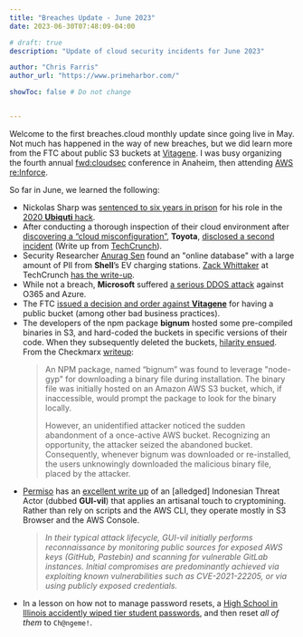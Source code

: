```yaml
---
title: "Breaches Update - June 2023"
date: 2023-06-30T07:48:09-04:00

# draft: true
description: "Update of cloud security incidents for June 2023"

author: "Chris Farris"
author_url: "https://www.primeharbor.com/"

showToc: false # Do not change


---
```


Welcome to the first breaches.cloud monthly update since going live in May. Not much has happened in the way of new breaches, but we did learn more from the FTC about public S3 buckets at [Vitagene](/incidents/vitagene/). I was busy organizing the fourth annual [fwd:cloudsec](https://www.fwdcloudsec.org) conference in Anaheim, then attending [AWS re:Inforce](https://reinforce.awsevents.com/).

<!--more--> <!-- This separates the synopsis from the main body -->

So far in June, we learned the following:

* Nickolas Sharp was [sentenced to six years in prison](https://arstechnica.com/tech-policy/2023/05/ex-ubiquiti-engineer-behind-breathtaking-data-theft-gets-6-year-prison-term/) for his role in the [2020 **Ubiquti** hack](https://www.breaches.cloud/incidents/ubiquiti/).
* After conducting a thorough inspection of their cloud environment after [discovering a “cloud misconfiguration”](https://techcrunch.com/2023/05/12/toyota-japan-exposed-millions-locations-videos/), **Toyota**, [disclosed a second incident](https://global.toyota/en/newsroom/corporate/39241625.html?053123) (Write up from [TechCrunch](https://techcrunch.com/2023/05/31/toyota-customer-data-leak-years/)).
* Security Researcher [Anurag Sen](https://twitter.com/hak1mlukha) found an "online database" with a large amount of PII from **Shell**’s EV charging stations. [Zack Whittaker](https://techcrunch.com/author/zack-whittaker/) at TechCrunch [has the write-up](https://techcrunch.com/2023/06/09/shell-recharge-security-lapse-exposed-drivers-data/).
* While not a breach, **Microsoft** suffered [a serious DDOS attack](https://msrc.microsoft.com/blog/2023/06/microsoft-response-to-layer-7-distributed-denial-of-service-ddos-attacks/) against O365 and Azure.
* The FTC [issued a decision and order against **Vitagene**](/incidents/vitagene/) for having a public bucket (among other bad business practices).
* The developers of the npm package **bignum** hosted some pre-compiled binaries in S3, and hard-coded the buckets in specific versions of their code. When they subsequently deleted the buckets, [hilarity ensued](https://www.theregister.com/2023/06/19/npm_s3_buckets_malware/). From the Checkmarx [writeup](https://checkmarx.com/blog/hijacking-s3-buckets-new-attack-technique-exploited-in-the-wild-by-supply-chain-attackers/):
	> An NPM package, named “bignum” was found to leverage "node-gyp" for downloading a binary file during installation. The binary file was initially hosted on an Amazon AWS S3 bucket, which, if inaccessible, would prompt the package to look for the binary locally.
	>
	> However, an unidentified attacker noticed the sudden abandonment of a once-active AWS bucket. Recognizing an opportunity, the attacker seized the abandoned bucket. Consequently, whenever bignum was downloaded or re-installed, the users unknowingly downloaded the malicious binary file, placed by the attacker.
* [Permiso](https://permiso.io/) has an [excellent write up](https://permiso.io/blog/s/unmasking-guivil-new-cloud-threat-actor/) of an [alledged] Indonesian Threat Actor (dubbed **GUI-vil**) that applies an artisanal touch to cryptomining. Rather than rely on scripts and the AWS CLI, they operate mostly in S3 Browser and the AWS Console.
	> *In their typical attack lifecycle, GUI-vil initially performs reconnaissance by monitoring public sources for exposed AWS keys (GitHub, Pastebin) and scanning for vulnerable GitLab instances. Initial compromises are predominantly achieved via exploiting known vulnerabilities such as CVE-2021-22205, or via using publicly exposed credentials.*
* In a lesson on how not to manage password resets, a [High School in Illinois accidently wiped tier student passwords](https://techcrunch.com/2023/06/29/high-school-changes-every-students-password-to-chngeme/), and then reset _all of them_ to `Ch@ngeme!`.
